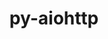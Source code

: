 ---
title: "py-aiohttp"
layout: cache
categories: [package, develop-2024-02-25]
meta: {"versions": ["3.8.4"], "compilers": ["apple-clang@=15.0.0", "gcc@=11.4.0", "gcc@=9.4.0", "oneapi@=2024.0.0"], "oss": ["ubuntu20.04", "ubuntu22.04", "ventura"], "platforms": ["darwin", "linux"], "targets": ["aarch64", "neoverse_v1", "neoverse_v2", "ppc64le", "x86_64_v3"], "stacks": ["e4s", "e4s-neoverse-v2", "e4s-neoverse_v1", "e4s-oneapi", "e4s-power", "ml-darwin-aarch64-mps", "ml-linux-x86_64-cpu", "ml-linux-x86_64-cuda", "ml-linux-x86_64-rocm", "root"], "num_specs": 12, "num_specs_by_stack": {"ml-darwin-aarch64-mps": 2, "root": 12, "e4s-neoverse_v1": 2, "e4s-power": 1, "e4s": 2, "e4s-neoverse-v2": 2, "ml-linux-x86_64-cpu": 2, "ml-linux-x86_64-cuda": 2, "ml-linux-x86_64-rocm": 1, "e4s-oneapi": 1}}
spec_details: [{"hash": "hc662rqpzhaj5ijnocwxckw3tntepkvz", "compiler": "apple-clang@=15.0.0", "versions": ["3.8.4"], "os": "ventura", "platform": "darwin", "target": "aarch64", "variants": ["build_system=python_pip"], "stacks": ["ml-darwin-aarch64-mps", "root"], "size": "-", "tarball": "https://binaries.spack.io/releases/develop-2024-02-25/build_cache/darwin-ventura-aarch64/apple-clang-15.0.0/py-aiohttp-3.8.4/darwin-ventura-aarch64-apple-clang-15.0.0-py-aiohttp-3.8.4-hc662rqpzhaj5ijnocwxckw3tntepkvz.spack"}, {"hash": "5txk4vpjld6l44f3lqqk3mmvwaejtbpp", "compiler": "apple-clang@=15.0.0", "versions": ["3.8.4"], "os": "ventura", "platform": "darwin", "target": "aarch64", "variants": ["build_system=python_pip"], "stacks": ["ml-darwin-aarch64-mps", "root"], "size": "-", "tarball": "https://binaries.spack.io/releases/develop-2024-02-25/build_cache/darwin-ventura-aarch64/apple-clang-15.0.0/py-aiohttp-3.8.4/darwin-ventura-aarch64-apple-clang-15.0.0-py-aiohttp-3.8.4-5txk4vpjld6l44f3lqqk3mmvwaejtbpp.spack"}, {"hash": "oprrhsrhrctmrjv4v5xb2dkn6ijsqqqk", "compiler": "gcc@=11.4.0", "versions": ["3.8.4"], "os": "ubuntu20.04", "platform": "linux", "target": "neoverse_v1", "variants": ["build_system=python_pip"], "stacks": ["root", "e4s-neoverse_v1"], "size": "-", "tarball": "https://binaries.spack.io/releases/develop-2024-02-25/build_cache/linux-ubuntu20.04-neoverse_v1/gcc-11.4.0/py-aiohttp-3.8.4/linux-ubuntu20.04-neoverse_v1-gcc-11.4.0-py-aiohttp-3.8.4-oprrhsrhrctmrjv4v5xb2dkn6ijsqqqk.spack"}, {"hash": "6eye2emr7vyauxsk2asdyc2bmmpx573z", "compiler": "gcc@=11.4.0", "versions": ["3.8.4"], "os": "ubuntu20.04", "platform": "linux", "target": "neoverse_v1", "variants": ["build_system=python_pip"], "stacks": ["root", "e4s-neoverse_v1"], "size": "-", "tarball": "https://binaries.spack.io/releases/develop-2024-02-25/build_cache/linux-ubuntu20.04-neoverse_v1/gcc-11.4.0/py-aiohttp-3.8.4/linux-ubuntu20.04-neoverse_v1-gcc-11.4.0-py-aiohttp-3.8.4-6eye2emr7vyauxsk2asdyc2bmmpx573z.spack"}, {"hash": "noifrsqog3m7ydwzd3jhrqyp47j66rmg", "compiler": "gcc@=9.4.0", "versions": ["3.8.4"], "os": "ubuntu20.04", "platform": "linux", "target": "ppc64le", "variants": ["build_system=python_pip"], "stacks": ["root", "e4s-power"], "size": "-", "tarball": "https://binaries.spack.io/releases/develop-2024-02-25/build_cache/linux-ubuntu20.04-ppc64le/gcc-9.4.0/py-aiohttp-3.8.4/linux-ubuntu20.04-ppc64le-gcc-9.4.0-py-aiohttp-3.8.4-noifrsqog3m7ydwzd3jhrqyp47j66rmg.spack"}, {"hash": "ijphanc7ndoyff2u6ubbzbykubuny62n", "compiler": "gcc@=11.4.0", "versions": ["3.8.4"], "os": "ubuntu20.04", "platform": "linux", "target": "x86_64_v3", "variants": ["build_system=python_pip"], "stacks": ["root", "e4s"], "size": "-", "tarball": "https://binaries.spack.io/releases/develop-2024-02-25/build_cache/linux-ubuntu20.04-x86_64_v3/gcc-11.4.0/py-aiohttp-3.8.4/linux-ubuntu20.04-x86_64_v3-gcc-11.4.0-py-aiohttp-3.8.4-ijphanc7ndoyff2u6ubbzbykubuny62n.spack"}, {"hash": "fqkpcjpbfcperrwa5spmn5nezx5lzkwo", "compiler": "gcc@=11.4.0", "versions": ["3.8.4"], "os": "ubuntu20.04", "platform": "linux", "target": "x86_64_v3", "variants": ["build_system=python_pip"], "stacks": ["root", "e4s"], "size": "-", "tarball": "https://binaries.spack.io/releases/develop-2024-02-25/build_cache/linux-ubuntu20.04-x86_64_v3/gcc-11.4.0/py-aiohttp-3.8.4/linux-ubuntu20.04-x86_64_v3-gcc-11.4.0-py-aiohttp-3.8.4-fqkpcjpbfcperrwa5spmn5nezx5lzkwo.spack"}, {"hash": "7pg6hod4l3b35ihidrfz4vnoqwufsdn3", "compiler": "gcc@=11.4.0", "versions": ["3.8.4"], "os": "ubuntu22.04", "platform": "linux", "target": "neoverse_v2", "variants": ["build_system=python_pip"], "stacks": ["root", "e4s-neoverse-v2"], "size": "-", "tarball": "https://binaries.spack.io/releases/develop-2024-02-25/build_cache/linux-ubuntu22.04-neoverse_v2/gcc-11.4.0/py-aiohttp-3.8.4/linux-ubuntu22.04-neoverse_v2-gcc-11.4.0-py-aiohttp-3.8.4-7pg6hod4l3b35ihidrfz4vnoqwufsdn3.spack"}, {"hash": "afkudtu7nrrh5xsku666xa2bitez3sqr", "compiler": "gcc@=11.4.0", "versions": ["3.8.4"], "os": "ubuntu22.04", "platform": "linux", "target": "neoverse_v2", "variants": ["build_system=python_pip"], "stacks": ["root", "e4s-neoverse-v2"], "size": "-", "tarball": "https://binaries.spack.io/releases/develop-2024-02-25/build_cache/linux-ubuntu22.04-neoverse_v2/gcc-11.4.0/py-aiohttp-3.8.4/linux-ubuntu22.04-neoverse_v2-gcc-11.4.0-py-aiohttp-3.8.4-afkudtu7nrrh5xsku666xa2bitez3sqr.spack"}, {"hash": "34ime2dfrc4wxjxjypsya4tm6jveaa3a", "compiler": "gcc@=11.4.0", "versions": ["3.8.4"], "os": "ubuntu22.04", "platform": "linux", "target": "x86_64_v3", "variants": ["build_system=python_pip"], "stacks": ["root", "ml-linux-x86_64-cpu", "ml-linux-x86_64-cuda"], "size": "-", "tarball": "https://binaries.spack.io/releases/develop-2024-02-25/build_cache/linux-ubuntu22.04-x86_64_v3/gcc-11.4.0/py-aiohttp-3.8.4/linux-ubuntu22.04-x86_64_v3-gcc-11.4.0-py-aiohttp-3.8.4-34ime2dfrc4wxjxjypsya4tm6jveaa3a.spack"}, {"hash": "hzb3d77tiaiuksvhwogklx4skabtjfbt", "compiler": "gcc@=11.4.0", "versions": ["3.8.4"], "os": "ubuntu22.04", "platform": "linux", "target": "x86_64_v3", "variants": ["build_system=python_pip"], "stacks": ["root", "ml-linux-x86_64-cpu", "ml-linux-x86_64-rocm", "ml-linux-x86_64-cuda"], "size": "-", "tarball": "https://binaries.spack.io/releases/develop-2024-02-25/build_cache/linux-ubuntu22.04-x86_64_v3/gcc-11.4.0/py-aiohttp-3.8.4/linux-ubuntu22.04-x86_64_v3-gcc-11.4.0-py-aiohttp-3.8.4-hzb3d77tiaiuksvhwogklx4skabtjfbt.spack"}, {"hash": "7lz2yqcmt4dfqtvdzcxj6n6fiyrihp74", "compiler": "oneapi@=2024.0.0", "versions": ["3.8.4"], "os": "ubuntu22.04", "platform": "linux", "target": "x86_64_v3", "variants": ["build_system=python_pip"], "stacks": ["root", "e4s-oneapi"], "size": "-", "tarball": "https://binaries.spack.io/releases/develop-2024-02-25/build_cache/linux-ubuntu22.04-x86_64_v3/oneapi-2024.0.0/py-aiohttp-3.8.4/linux-ubuntu22.04-x86_64_v3-oneapi-2024.0.0-py-aiohttp-3.8.4-7lz2yqcmt4dfqtvdzcxj6n6fiyrihp74.spack"}]
---